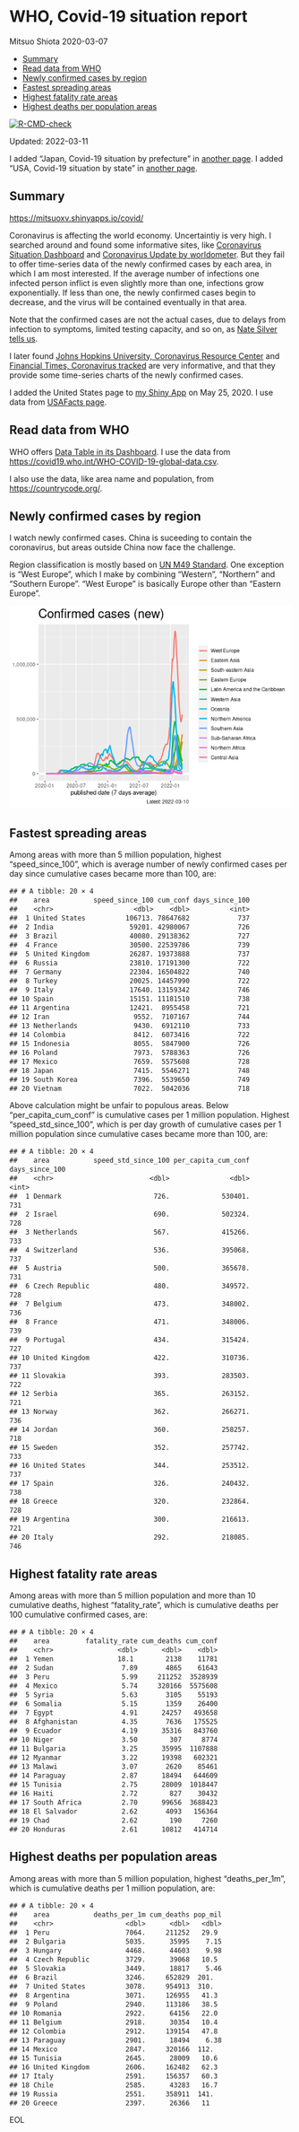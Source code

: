 WHO, Covid-19 situation report
================
Mitsuo Shiota
2020-03-07

-   [Summary](#summary)
-   [Read data from WHO](#read-data-from-who)
-   [Newly confirmed cases by region](#newly-confirmed-cases-by-region)
-   [Fastest spreading areas](#fastest-spreading-areas)
-   [Highest fatality rate areas](#highest-fatality-rate-areas)
-   [Highest deaths per population
    areas](#highest-deaths-per-population-areas)

<!-- badges: start -->

[![R-CMD-check](https://github.com/mitsuoxv/covid/workflows/R-CMD-check/badge.svg)](https://github.com/mitsuoxv/covid/actions)
<!-- badges: end -->

Updated: 2022-03-11

I added “Japan, Covid-19 situation by prefecture” in [another
page](Japan.md). I added “USA, Covid-19 situation by state” in [another
page](USA.md).

## Summary

<https://mitsuoxv.shinyapps.io/covid/>

Coronavirus is affecting the world economy. Uncertaintiy is very high. I
searched around and found some informative sites, like [Coronavirus
Situation
Dashboard](https://who.maps.arcgis.com/apps/opsdashboard/index.html#/c88e37cfc43b4ed3baf977d77e4a0667)
and [Coronavirus Update by
worldometer](https://www.worldometers.info/coronavirus/). But they fail
to offer time-series data of the newly confirmed cases by each area, in
which I am most interested. If the average number of infections one
infected person inflict is even slightly more than one, infections grow
exponentially. If less than one, the newly confirmed cases begin to
decrease, and the virus will be contained eventually in that area.

Note that the confirmed cases are not the actual cases, due to delays
from infection to symptoms, limited testing capacity, and so on, as
[Nate Silver tells
us](https://fivethirtyeight.com/features/coronavirus-case-counts-are-meaningless/).

I later found [Johns Hopkins University, Coronavirus Resource
Center](https://coronavirus.jhu.edu/) and [Financial Times, Coronavirus
tracked](https://www.ft.com/content/a26fbf7e-48f8-11ea-aeb3-955839e06441)
are very informative, and that they provide some time-series charts of
the newly confirmed cases.

I added the United States page to [my Shiny
App](https://mitsuoxv.shinyapps.io/covid/) on May 25, 2020. I use data
from [USAFacts
page](https://usafacts.org/visualizations/coronavirus-covid-19-spread-map/).

## Read data from WHO

WHO offers [Data Table in its Dashboard](https://covid19.who.int/table).
I use the data from
<https://covid19.who.int/WHO-COVID-19-global-data.csv>.

I also use the data, like area name and population, from
<https://countrycode.org/>.

## Newly confirmed cases by region

I watch newly confirmed cases. China is suceeding to contain the
coronavirus, but areas outside China now face the challenge.

Region classification is mostly based on [UN M49
Standard](https://unstats.un.org/unsd/methodology/m49/). One exception
is “West Europe”, which I make by combining “Western”, “Northern” and
“Southern Europe”. “West Europe” is basically Europe other than “Eastern
Europe”.

![](README_files/figure-gfm/chart-1.png)<!-- -->

## Fastest spreading areas

Among areas with more than 5 million population, highest
“speed_since_100”, which is average number of newly confirmed cases per
day since cumulative cases became more than 100, are:

    ## # A tibble: 20 × 4
    ##    area           speed_since_100 cum_conf days_since_100
    ##    <chr>                    <dbl>    <dbl>          <int>
    ##  1 United States          106713. 78647682            737
    ##  2 India                   59201. 42980067            726
    ##  3 Brazil                  40080. 29138362            727
    ##  4 France                  30500. 22539786            739
    ##  5 United Kingdom          26287. 19373888            737
    ##  6 Russia                  23810. 17191300            722
    ##  7 Germany                 22304. 16504822            740
    ##  8 Turkey                  20025. 14457990            722
    ##  9 Italy                   17640. 13159342            746
    ## 10 Spain                   15151. 11181510            738
    ## 11 Argentina               12421.  8955458            721
    ## 12 Iran                     9552.  7107167            744
    ## 13 Netherlands              9430.  6912110            733
    ## 14 Colombia                 8412.  6073416            722
    ## 15 Indonesia                8055.  5847900            726
    ## 16 Poland                   7973.  5788363            726
    ## 17 Mexico                   7659.  5575608            728
    ## 18 Japan                    7415.  5546271            748
    ## 19 South Korea              7396.  5539650            749
    ## 20 Vietnam                  7022.  5042036            718

Above calculation might be unfair to populous areas. Below
“per_capita_cum_conf” is cumulative cases per 1 million population.
Highest “speed_std_since_100”, which is per day growth of cumulative
cases per 1 million population since cumulative cases became more than
100, are:

    ## # A tibble: 20 × 4
    ##    area           speed_std_since_100 per_capita_cum_conf days_since_100
    ##    <chr>                        <dbl>               <dbl>          <int>
    ##  1 Denmark                       726.             530401.            731
    ##  2 Israel                        690.             502324.            728
    ##  3 Netherlands                   567.             415266.            733
    ##  4 Switzerland                   536.             395068.            737
    ##  5 Austria                       500.             365678.            731
    ##  6 Czech Republic                480.             349572.            728
    ##  7 Belgium                       473.             348002.            736
    ##  8 France                        471.             348006.            739
    ##  9 Portugal                      434.             315424.            727
    ## 10 United Kingdom                422.             310736.            737
    ## 11 Slovakia                      393.             283503.            722
    ## 12 Serbia                        365.             263152.            721
    ## 13 Norway                        362.             266271.            736
    ## 14 Jordan                        360.             258257.            718
    ## 15 Sweden                        352.             257742.            733
    ## 16 United States                 344.             253512.            737
    ## 17 Spain                         326.             240432.            738
    ## 18 Greece                        320.             232864.            728
    ## 19 Argentina                     300.             216613.            721
    ## 20 Italy                         292.             218085.            746

## Highest fatality rate areas

Among areas with more than 5 million population and more than 10
cumulative deaths, highest “fatality_rate”, which is cumulative deaths
per 100 cumulative confirmed cases, are:

    ## # A tibble: 20 × 4
    ##    area         fatality_rate cum_deaths cum_conf
    ##    <chr>                <dbl>      <dbl>    <dbl>
    ##  1 Yemen                18.1        2138    11781
    ##  2 Sudan                 7.89       4865    61643
    ##  3 Peru                  5.99     211252  3528939
    ##  4 Mexico                5.74     320166  5575608
    ##  5 Syria                 5.63       3105    55193
    ##  6 Somalia               5.15       1359    26400
    ##  7 Egypt                 4.91      24257   493658
    ##  8 Afghanistan           4.35       7636   175525
    ##  9 Ecuador               4.19      35316   843760
    ## 10 Niger                 3.50        307     8774
    ## 11 Bulgaria              3.25      35995  1107888
    ## 12 Myanmar               3.22      19398   602321
    ## 13 Malawi                3.07       2620    85461
    ## 14 Paraguay              2.87      18494   644609
    ## 15 Tunisia               2.75      28009  1018447
    ## 16 Haiti                 2.72        827    30432
    ## 17 South Africa          2.70      99656  3688423
    ## 18 El Salvador           2.62       4093   156364
    ## 19 Chad                  2.62        190     7260
    ## 20 Honduras              2.61      10812   414714

## Highest deaths per population areas

Among areas with more than 5 million population, highest
“deaths_per_1m”, which is cumulative deaths per 1 million population,
are:

    ## # A tibble: 20 × 4
    ##    area           deaths_per_1m cum_deaths pop_mil
    ##    <chr>                  <dbl>      <dbl>   <dbl>
    ##  1 Peru                   7064.     211252   29.9 
    ##  2 Bulgaria               5035.      35995    7.15
    ##  3 Hungary                4468.      44603    9.98
    ##  4 Czech Republic         3729.      39068   10.5 
    ##  5 Slovakia               3449.      18817    5.46
    ##  6 Brazil                 3246.     652829  201.  
    ##  7 United States          3078.     954913  310.  
    ##  8 Argentina              3071.     126955   41.3 
    ##  9 Poland                 2940.     113186   38.5 
    ## 10 Romania                2922.      64156   22.0 
    ## 11 Belgium                2918.      30354   10.4 
    ## 12 Colombia               2912.     139154   47.8 
    ## 13 Paraguay               2901.      18494    6.38
    ## 14 Mexico                 2847.     320166  112.  
    ## 15 Tunisia                2645.      28009   10.6 
    ## 16 United Kingdom         2606.     162482   62.3 
    ## 17 Italy                  2591.     156357   60.3 
    ## 18 Chile                  2585.      43283   16.7 
    ## 19 Russia                 2551.     358911  141.  
    ## 20 Greece                 2397.      26366   11

EOL
